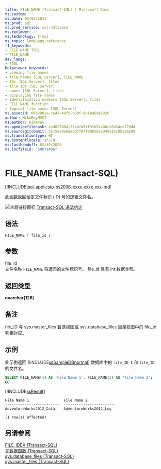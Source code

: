 ```yaml
---
title: FILE_NAME (Transact-SQL) | Microsoft Docs
ms.custom: ''
ms.date: 03/03/2017
ms.prod: sql
ms.prod_service: sql-database
ms.reviewer: ''
ms.technology: t-sql
ms.topic: language-reference
f1_keywords:
- FILE_NAME_TSQL
- FILE_NAME
dev_langs:
- TSQL
helpviewer_keywords:
- viewing file names
- file names [SQL Server], FILE_NAME
- IDs [SQL Server], files
- file IDs [SQL Server]
- names [SQL Server], files
- displaying file names
- identification numbers [SQL Server], files
- FILE_NAME function
- logical file names [SQL Server]
ms.assetid: 68b298aa-ce47-4af5-b59f-9a1b46d48326
author: MikeRayMSFT
ms.author: mikeray
ms.openlocfilehash: ead8278841f3eafa97f31b91480cb8464ce77dd4
ms.sourcegitcommit: 58158eda0aa0d7f87f9d958ae349a14c0ba8a209
ms.translationtype: HT
ms.contentlocale: zh-CN
ms.lasthandoff: 03/30/2020
ms.locfileid: "68071496"
---
```

# <a name="file_name-transact-sql"></a>FILE_NAME (Transact-SQL)
[!INCLUDE[tsql-appliesto-ss2008-xxxx-xxxx-xxx-md](../../includes/tsql-appliesto-ss2008-xxxx-xxxx-xxx-md.md)]

此函数返回给定文件标识 (ID) 号的逻辑文件名。  
  
 ![主题链接图标](../../database-engine/configure-windows/media/topic-link.gif "“主题链接”图标") [Transact-SQL 语法约定](../../t-sql/language-elements/transact-sql-syntax-conventions-transact-sql.md)  
  
## <a name="syntax"></a>语法  
  
```  
FILE_NAME ( file_id )   
```  
  
## <a name="arguments"></a>参数  
file_id   
文件名称 `FILE_NAME` 将返回的文件标识号。 file_id  具有 int  数据类型。  
  
## <a name="return-types"></a>返回类型  
**nvarchar(128)**  
  
## <a name="remarks"></a>备注  
file_ID  与 sys.master_files 目录视图或 sys.database_files 目录视图中的 file_id 列相对应。  
  
## <a name="examples"></a>示例  
此示例返回 [!INCLUDE[ssSampleDBnormal](../../includes/sssampledbnormal-md.md)] 数据库中的 `file_ID 1` 和 `file_ID` 的文件名。  
  
```sql  
SELECT FILE_NAME(1) AS 'File Name 1', FILE_NAME(2) AS 'File Name 2';  
GO  
```  
  
 [!INCLUDE[ssResult](../../includes/ssresult-md.md)]  
  
```
File Name 1                File Name 2  
-------------------------  ------------------------  
AdventureWorks2012_Data    AdventureWorks2012_Log  

(1 row(s) affected)
``` 
  
## <a name="see-also"></a>另请参阅  
 [FILE_IDEX (Transact-SQL)](../../t-sql/functions/file-idex-transact-sql.md)   
 [元数据函数 (Transact-SQL)](../../t-sql/functions/metadata-functions-transact-sql.md)   
 [sys.database_files (Transact-SQL)](../../relational-databases/system-catalog-views/sys-database-files-transact-sql.md)   
 [sys.master_files (Transact-SQL)](../../relational-databases/system-catalog-views/sys-master-files-transact-sql.md)  
  
